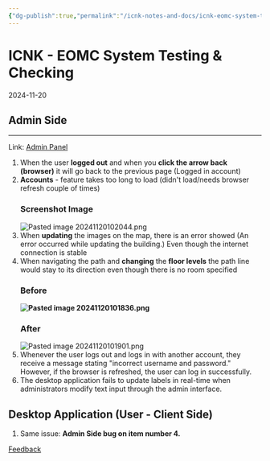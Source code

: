 ```yaml
---
{"dg-publish":true,"permalink":"/icnk-notes-and-docs/icnk-eomc-system-testing-and-checking/","tags":["gardenEntry"]}
---
```


# ICNK - EOMC System Testing & Checking
2024-11-20

## Admin Side
---
Link: [Admin Panel](https://kioskmanagement.vercel.app)



1. When the user **logged out** and when you **click the arrow back (browser)** it will go back to the previous page (Logged in account)
2. **Accounts** - feature takes too long to load (didn't load/needs browser refresh couple of times)
   ### Screenshot Image
   ![Pasted image 20241120102044.png](/img/user/ICNK%20NOTES%20AND%20DOCS/Pasted%20image%2020241120102044.png)
3.  When **updating** the images on the map, there is an error showed (An error occurred while updating the building.) Even though the internet connection is stable
4. When navigating the path and **changing** the **floor levels** the path line would stay to its direction even though there is no room specified
	### Before
	**![Pasted image 20241120101836.png](/img/user/ICNK%20NOTES%20AND%20DOCS/Pasted%20image%2020241120101836.png)**
	### After
	![Pasted image 20241120101901.png](/img/user/ICNK%20NOTES%20AND%20DOCS/Pasted%20image%2020241120101901.png)
5.  Whenever the user logs out and logs in with another account, they receive a message stating "incorrect username and password." However, if the browser is refreshed, the user can log in successfully.
6. The desktop application fails to update labels in real-time when administrators modify text input through the admin interface.
## Desktop Application (User - Client Side)

1.  Same issue: **Admin Side bug on item number 4.**

[Feedback](Feebackhere)



